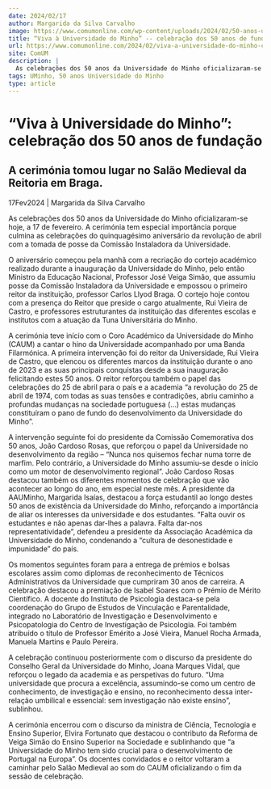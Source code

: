 ```yaml
---
date: 2024/02/17
author: Margarida da Silva Carvalho
image: https://www.comumonline.com/wp-content/uploads/2024/02/50-anos-uminho-1500x899.jpg
title: “Viva à Universidade do Minho” -- celebração dos 50 anos de fundação
url: https://www.comumonline.com/2024/02/viva-a-universidade-do-minho-celebracao-dos-50-anos-de-fundacao/
site: ComUM
description: |
  As celebrações dos 50 anos da Universidade do Minho oficializaram-se hoje, a 17 de fevereiro. A cerimónia tomou lugar no Salão Medieval da Reitoria em Braga
tags: UMinho, 50 anos Universidade do Minho
type: article
---
```



# “Viva à Universidade do Minho”: celebração dos 50 anos de fundação

## A cerimónia tomou lugar no Salão Medieval da Reitoria em Braga.

17Fev2024 | Margarida da Silva Carvalho

As celebrações dos 50 anos da Universidade do Minho oficializaram-se hoje, a 17 de fevereiro. A cerimónia tem especial importância porque culmina as celebrações do quinquagésimo aniversário da revolução de abril com a tomada de posse da Comissão Instaladora da Universidade.

O aniversário começou pela manhã com a recriação do cortejo académico realizado durante a inauguração da Universidade do Minho, pelo então Ministro da Educação Nacional, Professor José Veiga Simão, que assumiu posse da Comissão Instaladora da Universidade e empossou o primeiro reitor da instituição, professor Carlos Llyod Braga. O cortejo hoje contou com a presença do Reitor que preside o cargo atualmente, Rui Vieira de Castro, e professores estruturantes da instituição das diferentes escolas e institutos com a atuação da Tuna Universitária do Minho.

A cerimónia teve início com o Coro Académico da Universidade do Minho (CAUM) a cantar o hino da Universidade acompanhado por uma Banda Filarmónica. A primeira intervenção foi do reitor da Universidade, Rui Vieira de Castro, que elencou os diferentes marcos da instituição durante o ano de 2023 e as suas principais conquistas desde a sua inauguração felicitando estes 50 anos. O reitor reforçou também o papel das celebrações do 25 de abril para o país e a academia “a revolução do 25 de abril de 1974, com todas as suas tensões e contradições, abriu caminho a profundas mudanças na sociedade portuguesa (…) estas mudanças constituíram o pano de fundo do desenvolvimento da Universidade do Minho”.

A intervenção seguinte foi do presidente da Comissão Comemorativa dos 50 anos, João Cardoso Rosas, que reforçou o papel da Universidade no desenvolvimento da região – “Nunca nos quisemos fechar numa torre de marfim. Pelo contrário, a Universidade do Minho assumiu-se desde o início como um motor de desenvolvimento regional”. João Cardoso Rosas destacou também os diferentes momentos de celebração que vão acontecer ao longo do ano, em especial neste mês. A presidente da AAUMinho, Margarida Isaías, destacou a força estudantil ao longo destes 50 anos de existência da Universidade do Minho, reforçando a importância de aliar os interesses da universidade e dos estudantes. “Falta ouvir os estudantes e não apenas dar-lhes a palavra. Falta dar-nos representatividade”, defendeu a presidente da Associação Académica da Universidade do Minho, condenando a “cultura de desonestidade e impunidade” do país.

Os momentos seguintes foram para a entrega de prémios e bolsas escolares assim como diplomas de reconhecimento de Técnicos Administrativos da Universidade que cumpriram 30 anos de carreira. A celebração destacou a premiação de Isabel Soares com o Prémio de Mérito Científico. A docente do Instituto de Psicologia destaca-se pela coordenação do Grupo de Estudos de Vinculação e Parentalidade, integrado no Laboratório de Investigação e Desenvolvimento e Psicopatologia do Centro de Investigação de Psicologia. Foi também atribuído o título de Professor Emérito a José Vieira, Manuel Rocha Armada, Manuela Martins e Paulo Pereira.

A celebração continuou posteriormente com o discurso da presidente do Conselho Geral da Universidade do Minho, Joana Marques Vidal, que reforçou o legado da academia e as perspetivas do futuro. “Uma universidade que procura a excelência, assumindo-se como um centro de conhecimento, de investigação e ensino, no reconhecimento dessa inter-relação umbilical e essencial: sem investigação não existe ensino”, sublinhou.

A cerimónia encerrou com o discurso da ministra de Ciência, Tecnologia e Ensino Superior, Elvira Fortunato que destacou o contributo da Reforma de Veiga Simão do Ensino Superior na Sociedade e sublinhando que “a Universidade do Minho tem sido crucial para o desenvolvimento de Portugal na Europa”. Os docentes convidados e o reitor voltaram a caminhar pelo Salão Medieval ao som do CAUM oficializando o fim da sessão de celebração.
